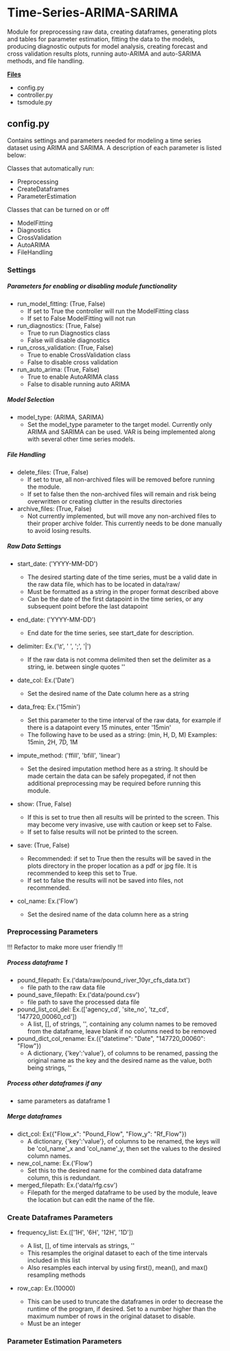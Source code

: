 # Time-Series-ARIMA-SARIMA
Module for preprocessing raw data, creating dataframes, generating plots and tables for parameter estimation, fitting the data to the models, producing diagnostic outputs for model analysis, creating forecast and cross validation results plots, running auto-ARIMA and auto-SARIMA methods, and file handling.

<ins><b>Files</b></ins>
- config.py
- controller.py
- tsmodule.py

## config.py
Contains settings and parameters needed for modeling a time series dataset using ARIMA and SARIMA. A description of each parameter is listed below:

Classes that automatically run:
- Preprocessing
- CreateDataframes
- ParameterEstimation

Classes that can be turned on or off
- ModelFitting
- Diagnostics
- CrossValidation
- AutoARIMA
- FileHandling
  
### Settings

##### Parameters for enabling or disabling module functionality
- run_model_fitting: (True, False)
     - If set to True the controller will run the ModelFitting class
     - If set to False ModelFitting will not run
- run_diagnostics: (True, False)
     - True to run Diagnostics class
     - False will disable diagnostics
- run_cross_validation: (True, False)
     - True to enable CrossValidation class
     - False to disable cross validation
- run_auto_arima: (True, False)
     - True to enable AutoARIMA class
     - False to disable running auto ARIMA

##### Model Selection
- model_type: (ARIMA, SARIMA)
     - Set the model_type parameter to the target model. Currently only ARIMA and SARIMA can be used. VAR is being implemented along with several other time series models.

##### File Handling
- delete_files: (True, False)
     - If set to true, all non-archived files will be removed before running the module.
     - If set to false then the non-archived files will remain and risk being overwritten or creating clutter in the results directories
- archive_files: (True, False)
     - Not currently implemented, but will move any non-archived files to their proper archive folder. This currently needs to be done manually to avoid losing results.

##### Raw Data Settings
- start_date: ('YYYY-MM-DD')
     - The desired starting date of the time series, must be a valid date in the raw data file, which has to be located in data/raw/
     - Must be formatted as a string in the proper format described above
     - Can be the date of the first datapoint in the time series, or any subsequent point before the last datapoint
- end_date: ('YYYY-MM-DD')
     - End date for the time series, see start_date for description.

- delimiter: Ex.('\t', ' ', ';', '|')
     - If the raw data is not comma delimited then set the delimiter as a string, ie. between single quotes ''

- date_col: Ex.('Date')
     - Set the desired name of the Date column here as a string
 
- data_freq: Ex.('15min')
     - Set this parameter to the time interval of the raw data, for example if there is a datapoint every 15 minutes, enter '15min'
     - The following have to be used as a string: (min, H, D, M) Examples: 15min, 2H, 7D, 1M

- impute_method: ('ffill', 'bfill', 'linear')
     - Set the desired imputation method here as a string. It should be made certain the data can be safely propegated, if not then additional preprocessing may be required before running this module.

- show: (True, False)
     - If this is set to true then all results will be printed to the screen. This may become very invasive, use with caution or keep set to False.
     - If set to false results will not be printed to the screen.
- save: (True, False)
     - Recommended: if set to True then the results will be saved in the plots directory in the proper location as a pdf or jpg file. It is recommended to keep this set to True.
     - If set to false the results will not be saved into files, not recommended.

- col_name: Ex.('Flow')
     - Set the desired name of the data column here as a string

### Preprocessing Parameters
!!! Refactor to make more user friendly !!!
##### Process dataframe 1
- pound_filepath:  Ex.('data/raw/pound_river_10yr_cfs_data.txt')
     - file path to the raw data file
- pound_save_filepath:  Ex.('data/pound.csv')
     - file path to save the processed data file
- pound_list_col_del: Ex.(['agency_cd', 'site_no', 'tz_cd', '147720_00060_cd'])
     - A list, [], of strings, '', containing any column names to be removed from the dataframe, leave blank if no columns need to be removed
- pound_dict_col_rename: Ex.({"datetime": "Date", "147720_00060": "Flow"})
     - A dictionary, {'key':'value'}, of columns to be renamed, passing the original name as the key and the desired name as the value, both being strings, ''
##### Process other dataframes if any
- same parameters as dataframe 1

##### Merge dataframes
- dict_col: Ex({"Flow_x": "Pound_Flow", "Flow_y": "Rf_Flow"})
     - A dictionary, {'key':'value'}, of columns to be renamed, the keys will be 'col_name'_x and 'col_name'_y, then set the values to the desired column names.
- new_col_name: Ex.('Flow')
     - Set this to the desired name for the combined data dataframe column, this is redundant.
- merged_filepath: Ex.('data/rfg.csv')
     - Filepath for the merged dataframe to be used by the module, leave the location but can edit the name of the file.

### Create Dataframes Parameters
- frequency_list: Ex.(['1H', '6H', '12H', '1D'])
     - A list, [], of time intervals as strings, ''
     - This resamples the original dataset to each of the time intervals included in this list
     - Also resamples each interval by using first(), mean(), and max() resampling methods
 
- row_cap: Ex.(10000)
     - This can be used to truncate the dataframes in order to decrease the runtime of the program, if desired. Set to a number higher than the maximum number of rows in the original dataset to disable.
     - Must be an integer

### Parameter Estimation Parameters
